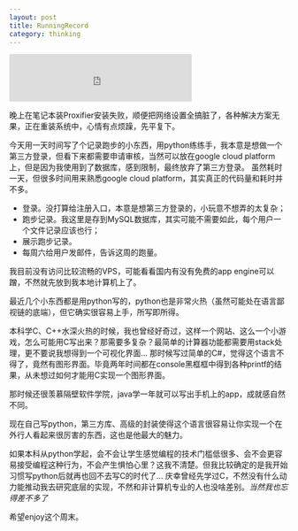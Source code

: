 ```yaml
---
layout: post
title: RunningRecord
category: thinking
---
```


<iframe frameborder="no" border="0" marginwidth="0" marginheight="0" width="330" height="86" src="http://music.163.com/outchain/player?type=2&id=4237554&auto=1&height=66"></iframe>

晚上在笔记本装Proxifier安装失败，顺便把网络设置全搞脏了，各种解决方案无果，正在重装系统中，心情有点烦躁，先平复下。

今天用一天时间写了个记录跑步的小东西，用python练练手，我本意是想做一个第三方登录，但看下来都需要申请审核，当然可以放在google cloud platform上，但是因为我使用到了数据库，感到限制，最终放弃了第三方登录。
虽然耗时一天，但很多时间用来熟悉google cloud platform，其实真正的代码量和耗时并不多。

- 登录。没打算给注册入口，本意是想第三方登录的，小玩意不想弄的太复杂；
- 跑步记录。我这里是存到MySQL数据库，其实可能不需要如此，每个用户一个文件记录应该也行；
- 展示跑步记录。
- 每周六给用户发邮件，告诉这周的跑量。

我目前没有访问比较流畅的VPS，可能看看国内有没有免费的app engine可以蹭，不然就先放到我本地计算机上了。 

最近几个小东西都是用python写的，python也是非常火热（虽然可能处在语言鄙视链的底端），但它确实很容易上手，所写即所得。

本科学C、C++水深火热的时候，我也曾经好奇过，这样一个网站、这么一个小游戏，怎么可能用C写出来？那需要多复杂？最简单的计算器功能都需要用stack处理，更不要说我想得到一个可视化界面...
那时候写过简单的C#，觉得这个语言不得了，竟然有图形界面。毕竟两年时间都在console黑框框中得到各种printf的结果，从未想过如何才能用C实现一个图形界面。

那时候还很羡慕隔壁软件学院，java学一年就可以写出手机上的app，成就感自然不同。

现在自己写python，第三方库、高级的封装使得这个语言很容易让你实现一个在外行人看起来很厉害的东西，这也是他最大的魅力。

如果本科从python学起，会不会让学生感觉编程的技术门槛低很多、会不会更容易接受编程这种行为，不会产生惧怕心里？这我不清楚。但我比较确定的是我开始习惯写python后就再也回不去写C的时代了...
庆幸曾经先学过C，不然没有什么动力能推动我去研究底层的实现，不然和非计算机专业的人也没啥差别。*当然我也忘得差不多了* 

希望enjoy这个周末。




